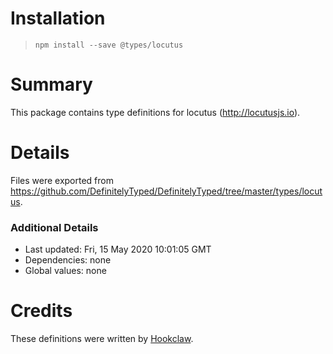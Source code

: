 # Installation
> `npm install --save @types/locutus`

# Summary
This package contains type definitions for locutus (http://locutusjs.io).

# Details
Files were exported from https://github.com/DefinitelyTyped/DefinitelyTyped/tree/master/types/locutus.

### Additional Details
 * Last updated: Fri, 15 May 2020 10:01:05 GMT
 * Dependencies: none
 * Global values: none

# Credits
These definitions were written by [Hookclaw](https://github.com/hookclaw).

